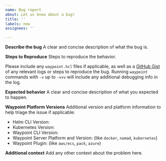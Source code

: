 ```yaml
---
name: Bug report
about: Let us know about a bug!
title: ''
labels: new
assignees: ''

---
```


<!-- Please reserve GitHub issues for bug reports and feature requests.

For questions, the best place to get answers is on our [discussion forum](https://discuss.hashicorp.com/c/waypoint), as they will get more visibility from experienced users than the issue tracker.

Please note: We take Waypoint's security and our users' trust very seriously. If you believe you have found a security issue in Waypoint, please responsibly disclose by contacting us at security@hashicorp.com. Our PGP key is available at our security page: https://www.hashicorp.com/security/

-->

**Describe the bug**
A clear and concise description of what the bug is.

**Steps to Reproduce**
Steps to reproduce the behavior.

Please include any `waypoint.hcl` files if applicable, as well as a
[GitHub Gist](https://gist.github.com/) of any relevant logs or steps to
reproduce the bug. Running `waypoint` commands with `-v` up to `-vvv` will
include any additional debugging info in the log.

**Expected behavior**
A clear and concise description of what you expected to happen.

**Waypoint Platform Versions**
Additional version and platform information to help triage the issue if
applicable:

* Helm CLI Version:
* Kubernetes Version:
* Waypoint CLI Version:
* Waypoint Server Platform and Version: (like `docker`, `nomad`, `kubernetes`)
* Waypoint Plugin: (like `aws/ecs`, `pack`, `azure`)

**Additional context**
Add any other context about the problem here.
